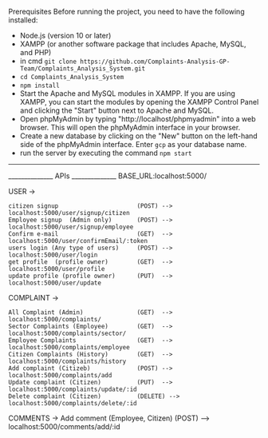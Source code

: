 Prerequisites
Before running the project, you need to have the following installed:

- Node.js (version 10 or later)
- XAMPP (or another software package that includes Apache, MySQL, and PHP)
- in cmd `git clone https://github.com/Complaints-Analysis-GP-Team/Complaints_Analysis_System.git`
- `cd Complaints_Analysis_System`
- `npm install`
- Start the Apache and MySQL modules in XAMPP. If you are using XAMPP, you can start the modules by opening the XAMPP Control Panel and clicking the "Start" button next to Apache and MySQL.
- Open phpMyAdmin by typing "http://localhost/phpmyadmin" into a web browser. This will open the phpMyAdmin interface in your browser.
- Create a new database by clicking on the "New" button on the left-hand side of the phpMyAdmin interface. Enter `gcp` as your database name.
- run the server by executing the command `npm start`
_____________________________

______________ APIs ______________
 BASE_URL:localhost:5000/

USER ->

    citizen signup                      (POST) --> localhost:5000/user/signup/citizen
    Employee signup  (Admin only)       (POST) --> localhost:5000/user/signup/employee
    Confirm e-mail                      (GET)  --> localhost:5000/user/confirmEmail/:token
    users login (Any type of users)     (POST) --> localhost:5000/user/login
    get profile  (profile owner)        (GET)  --> localhost:5000/user/profile
    update profile (profile owner)      (PUT)  --> localhost:5000/user/update

COMPLAINT ->

    All Complaint (Admin)               (GET)  --> localhost:5000/complaints/
    Sector Complaints (Employee)        (GET)  --> localhost:5000/complaints/sector/
    Employee Complaints                 (GET)  --> localhost:5000/complaints/employee
    Citizen Complaints (History)        (GET)  --> localhost:5000/complaints/history
    Add complaint (Citizeb)             (POST) --> localhost:5000/complaints/add
    Update complaint (Citizen)          (PUT)  --> localhost:5000/complaints/update/:id
    Delete complaint (Citizen)          (DELETE) --> localhost:5000/complaints/delete/:id

COMMENTS ->
    Add comment (Employee, Citizen)     (POST) --> localhost:5000/comments/add/:id




